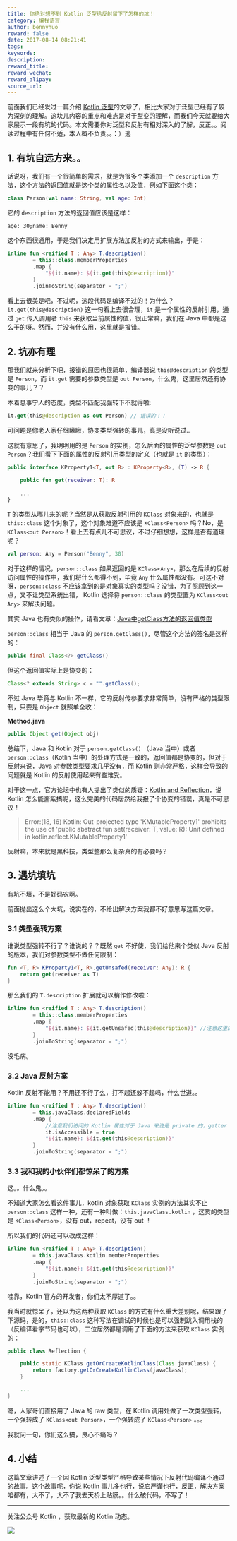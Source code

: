 ```yaml
---
title: 你绝对想不到 Kotlin 泛型给反射留下了怎样的坑！
category: 编程语言
author: bennyhuo
reward: false
date: 2017-08-14 08:21:41
tags:
keywords:
description:
reward_title:
reward_wechat:
reward_alipay:
source_url:
---
```


前面我们已经发过一篇介绍 [Kotlin 泛型](https://blog.kotliner.cn/2017/06/26/kotlin-generics/)的文章了，相比大家对于泛型已经有了较为深刻的理解。这块儿内容的重点和难点是对于型变的理解，而我们今天就要给大家展示一段有坑的代码。本文需要你对泛型和反射有相对深入的了解，反正。。阅读过程中有任何不适，本人概不负责。。：）逃

## 1. 有坑自远方来。。

话说呀，我们有一个很简单的需求，就是为很多个类添加一个 `description` 方法，这个方法的返回值就是这个类的属性名以及值，例如下面这个类：

```kotlin
class Person(val name: String, val age: Int)
```

它的 `description` 方法的返回值应该是这样：

```
age: 30;name: Benny
```

这个东西很通用，于是我们决定用扩展方法加反射的方式来输出，于是：


```kotlin
inline fun <reified T : Any> T.description()
        = this::class.memberProperties
        .map {
            "${it.name}: ${it.get(this@description)}"
        }
        .joinToString(separator = ";")
```

看上去很美是吧，不过呢，这段代码是编译不过的！为什么？`it.get(this@description)` 这一句看上去很合理，`it` 是一个属性的反射引用，通过 `get` 传入调用者 `this` 来获取当前属性的值，很正常嘛，我们在 Java 中都是这么干的呀。然而，并没有什么用，这里就是报错。

## 2. 坑亦有理

那我们就来分析下吧，报错的原因也很简单，编译器说 `this@description` 的类型是 `Person`，而 `it.get` 需要的参数类型是 `out Person`，什么鬼，这里居然还有协变的事儿？？

本着息事宁人的态度，类型不匹配我强转下不就得啦:

```kotlin
it.get(this@description as out Person) // 错误的！！
```

可问题是你老人家仔细瞅瞅，协变类型强转的事儿，真是没听说过..

这就有意思了，我明明用的是 `Person` 的实例，怎么后面的属性的泛型参数是 `out Person`？我们看下下面的属性的反射引用类型的定义（也就是 `it` 的类型）：

```kotlin
public interface KProperty1<T, out R> : KProperty<R>, (T) -> R { 

	public fun get(receiver: T): R
	
	...
}
```
`T` 的类型从哪儿来的呢？当然是从获取反射引用的 `KClass` 对象来的，也就是 `this::class` 这个对象了，这个对象难道不应该是 `KClass<Person>` 吗？No，是 `KClass<out Person>`！看上去有点儿不可思议，不过仔细想想，这样是否有道理呢？

```kotlin
val person: Any = Person("Benny", 30)
```

对于这样的情况，`person::class` 如果返回的是 `KClass<Any>`，那么在后续的反射访问属性的操作中，我们将什么都得不到，毕竟 `Any` 什么属性都没有。可这不对呀，`person::class` 不应该拿到的是对象真实的类型吗？没错，为了照顾到这一点，又不让类型系统出错， Kotlin 选择将  `person::class` 的类型置为 `KClass<out Any>` 来解决问题。

其实 Java 也有类似的操作，请看文章：[Java中getClass方法的返回值类型](https://zhuanlan.zhihu.com/p/27012082?utm_source=qq&utm_medium=social)

`person::class` 相当于 Java 的 `person.getClass()`，尽管这个方法的签名是这样的：

```java
public final Class<?> getClass()
```
但这个返回值实际上是协变的：

```java
Class<? extends String> c = "".getClass();
```

不过 Java 毕竟与 Kotlin 不一样，它的反射传参要求非常简单，没有严格的类型限制，只要是 `Object` 就照单全收：

**Method.java**

```java
public Object get(Object obj) 
```

总结下，Java 和 Kotlin 对于 `person.getClass()` （Java 当中）或者 `person::class`（Kotlin 当中）的处理方式是一致的，返回值都是协变的，但对于反射来说，Java 对参数类型要求几乎没有，而 Kotlin 则非常严格，这样会导致的问题就是 Kotlin 的反射使用起来有些难受。

对于这一点，官方论坛中也有人提出了类似的质疑：[Kotlin and Reflection](https://discuss.kotlinlang.org/t/kotlin-and-reflection/1576)，说 Kotlin 怎么能酱紫搞呢，这么完美的代码居然给我报了个协变的错误，真是不可思议！

>Error:(18, 16) Kotlin: Out-projected type 'KMutableProperty1' prohibits the use of 'public abstract fun set(receiver: T, value: R): Unit defined in kotlin.reflect.KMutableProperty1'

反射嘛，本来就是黑科技，类型整那么复杂真的有必要吗？

## 3. 遇坑填坑

有坑不填，不是好码农啊。

前面抛出这么个大坑，说实在的，不给出解决方案我都不好意思写这篇文章。


### 3.1 类型强转方案

谁说类型强转不行了？谁说的？？既然 `get` 不好使，我们给他来个类似 Java 反射的版本，我们对参数类型不做任何限制：

```kotlin
fun <T, R> KProperty1<T, R>.getUnsafed(receiver: Any): R {
    return get(receiver as T)
}
```

那么我们的 `T.description` 扩展就可以稍作修改啦：

```kotlin
inline fun <reified T : Any> T.description()
        = this::class.memberProperties
        .map {
            "${it.name}: ${it.getUnsafed(this@description)}" //注意这里的修改
        }
        .joinToString(separator = ";")

```

没毛病。

### 3.2 Java 反射方案

Kotlin 反射不能用？不用还不行了么，打不起还躲不起吗，什么世道。。

```kotlin
inline fun <reified T : Any> T.description()
        = this.javaClass.declaredFields
        .map {
        	//注意我们访问的 Kotlin 属性对于 Java 来说是 private 的，getter 是 public 的
            it.isAccessible = true
            "${it.name}: ${it.get(this@description)}"
        }
        .joinToString(separator = ";")
```

### 3.3 我和我的小伙伴们都惊呆了的方案

这。。什么鬼。。

不知道大家怎么看这件事儿，kotlin 对象获取 `KClass` 实例的方法其实不止 `person::class` 这样一种，还有一种叫做：`this.javaClass.kotlin` ，这货的类型是 `KClass<Person>`，没有 out，repeat，没有 out ！

所以我们的代码还可以改成这样：

```kotlin
inline fun <reified T : Any> T.description()
        = this.javaClass.kotlin.memberProperties
        .map {
            "${it.name}: ${it.get(this@description)}"
        }
        .joinToString(separator = ";")
```

哇靠，Kotlin 官方的开发者，你们太不厚道了。。

我当时就惊呆了，还以为这两种获取 `KClass` 的方式有什么重大差别呢，结果跟了下源码，是的，`this::class` 这种写法在调试的时候也是可以强制跳入调用栈的（反编译看字节码也可以），二位居然都是调用了下面的方法来获取 `KClass` 实例的：

```java
public class Reflection {

    public static KClass getOrCreateKotlinClass(Class javaClass) {
        return factory.getOrCreateKotlinClass(javaClass);
    }

	...
}
```

嗯，人家哥们直接用了 Java 的 raw 类型，在 Kotlin 调用处做了一次类型强转，一个强转成了 `KClass<out Person>`，一个强转成了 `KClass<Person>` 。。。

我就问一句，你们这么搞，良心不痛吗？

## 4. 小结

这篇文章讲述了一个因 Kotlin 泛型类型严格导致某些情况下反射代码编译不通过的故事。这个故事呢，你说 Kotlin 事儿多也行，说它严谨也行，反正，解决方案咱都有，大不了，大不了我去天桥上贴膜。。什么破代码，不写了！

---

关注公众号 Kotlin ，获取最新的 Kotlin 动态。

![](/arts/Kotlin.jpg)